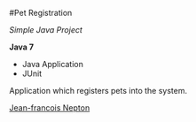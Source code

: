 #Pet Registration

*Simple Java Project*

**Java 7**

* Java Application
* JUnit

Application which registers pets into the system. 

[Jean-francois Nepton](http://sqasolution.com)
